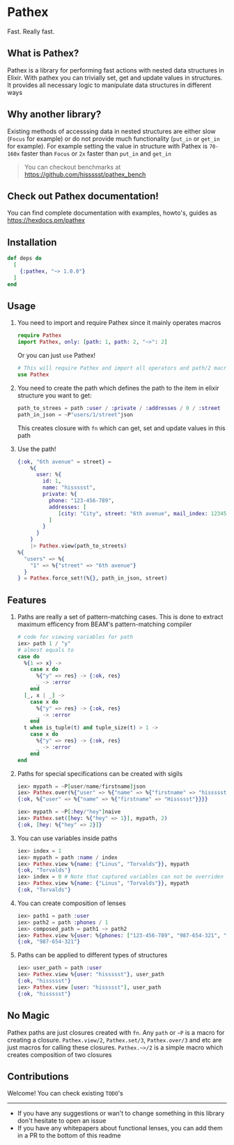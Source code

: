 # Pathex

Fast. Really fast.

## What is Pathex?

Pathex is a library for performing fast actions with nested data structures in Elixir.
With pathex you can trivially set, get and update values in structures.
It provides all necessary logic to manipulate data structures in different ways

## Why another library?

Existing methods of accesssing data in nested structures are either slow (`Focus` for example)
or do not provide much functionality (`put_in` or `get_in` for example).
For example setting the value in structure with Pathex is `70-160x` faster than `Focus` or `2x` faster than `put_in` and `get_in`

> You can checkout benchmarks at https://github.com/hissssst/pathex_bench

## Check out Pathex documentation!

You can find complete documentation with examples, howto's, guides as https://hexdocs.pm/pathex

## Installation

```elixir
def deps do
  [
    {:pathex, "~> 1.0.0"}
  ]
end
```

## Usage

1. You need to import and require Pathex since it mainly operates macros
   ```elixir
   require Pathex
   import Pathex, only: [path: 1, path: 2, "~>": 2]
   ```
   Or you can just `use` Pathex!
   ```elixir
   # This will require Pathex and import all operators and path/2 macro
   use Pathex
   ```

2. You need to create the path which defines the path to the item in elixir structure you want to get:
   ```elixir
   path_to_strees = path :user / :private / :addresses / 0 / :street
   path_in_json = ~P"users/1/street"json
   ```
   This creates closure with `fn` which can get, set and update values in this path

3. Use the path!
   ```elixir
   {:ok, "6th avenue" = street} =
       %{
         user: %{
           id: 1,
           name: "hissssst",
           private: %{
             phone: "123-456-789",
             addresses: [
                [city: "City", street: "6th avenue", mail_index: 123456]
             ]
           }
         }
       }
       |> Pathex.view(path_to_streets)
   %{
     "users" => %{
       "1" => %{"street" => "6th avenue"}
     }
   } = Pathex.force_set!(%{}, path_in_json, street)
   ```

## Features

1. Paths are really a set of pattern-matching cases. This is done to extract maximum efficency from BEAM's pattern-matching compiler
   ```elixir
   # code for viewing variables for path
   iex> path 1 / "y"
   # almost equals to
   case do
     %{1 => x} ->
       case x do
         %{"y" => res} -> {:ok, res}
         _ -> :error
       end
     [_, x | _] ->
       case x do
         %{"y" => res} -> {:ok, res}
         _ -> :error
       end
     t when is_tuple(t) and tuple_size(t) > 1 ->
       case x do
         %{"y" => res} -> {:ok, res}
         _ -> :error
       end
   end
   ```
2. Paths for special specifications can be created with sigils
   ```elixir
   iex> mypath = ~P[user/name/firstname]json
   iex> Pathex.over(%{"user" => %{"name" => %{"firstname" => "hissssst"}}}, mypath, &String.capitalize/1)
   {:ok, %{"user" => %{"name" => %{"firstname" => "Hissssst"}}}}
   ```
   ```elixir
   iex> mypath = ~P[:hey/"hey"]naive
   iex> Pathex.set([hey: %{"hey" => 1}], mypath, 2)
   {:ok, [hey: %{"hey" => 2}]}
   ```
3. You can use variables inside paths
   ```elixir
   iex> index = 1
   iex> mypath = path :name / index
   iex> Pathex.view %{name: {"Linus", "Torvalds"}}, mypath
   {:ok, "Torvalds"}
   iex> index = 0 # Note that captured variables can not be overriden
   iex> Pathex.view %{name: {"Linus", "Torvalds"}}, mypath
   {:ok, "Torvalds"}
   ```
4. You can create composition of lenses
   ```elixir
   iex> path1 = path :user
   iex> path2 = path :phones / 1
   iex> composed_path = path1 ~> path2
   iex> Pathex.view %{user: %{phones: ["123-456-789", "987-654-321", "000-111-222"]}}, composed_path
   {:ok, "987-654-321"}
   ```
5. Paths can be applied to different types of structures
   ```elixir
   iex> user_path = path :user
   iex> Pathex.view %{user: "hissssst"}, user_path
   {:ok, "hissssst"}
   iex> Pathex.view [user: "hissssst"], user_path
   {:ok, "hissssst"}
   ```


## No Magic

Pathex paths are just closures created with `fn`.
Any `path` or `~P` is a macro for creating a closure.
`Pathex.view/2`, `Pathex.set/3`, `Pathex.over/3` and etc are just macros for calling these closures.
`Pathex.~>/2` is a simple macro which creates composition of two closures

## Contributions

Welcome! You can check existing `TODO`'s

---

* If you have any suggestions or wan't to change something in this library don't hesitate to open an issue
* If you have any whitepapers about functional lenses, you can add them in a PR to the bottom of this readme
